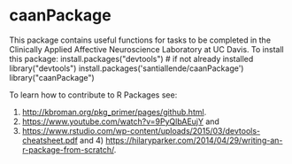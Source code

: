 # caanPackage
This package contains useful functions for tasks to be completed in the Clinically Applied Affective Neuroscience Laboratory 
at UC Davis. To install this package:
install.packages("devtools") # if not already installed
library("devtools") 
install.packages('santiallende/caanPackage')
library("caanPackage")

To learn how to contribute to R Packages see:
1) http://kbroman.org/pkg_primer/pages/github.html.
2) https://www.youtube.com/watch?v=9PyQlbAEujY and
3) https://www.rstudio.com/wp-content/uploads/2015/03/devtools-cheatsheet.pdf and 4) https://hilaryparker.com/2014/04/29/writing-an-r-package-from-scratch/.

